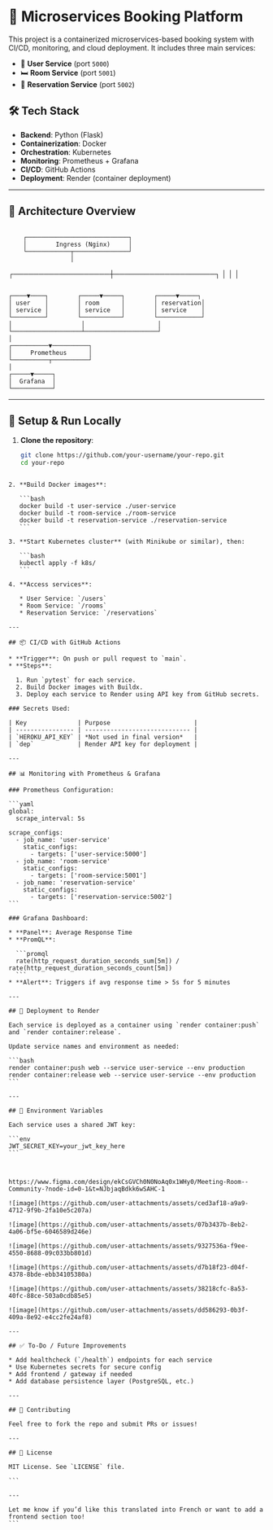 
# 🧩 Microservices Booking Platform

This project is a containerized microservices-based booking system with CI/CD, monitoring, and cloud deployment. It includes three main services:

- 🧍 **User Service** (port `5000`)
- 🛏️ **Room Service** (port `5001`)
- 📅 **Reservation Service** (port `5002`)

## 🛠️ Tech Stack

- **Backend**: Python (Flask)
- **Containerization**: Docker
- **Orchestration**: Kubernetes
- **Monitoring**: Prometheus + Grafana
- **CI/CD**: GitHub Actions
- **Deployment**: Render (container deployment)

---

## 🧱 Architecture Overview

```

```
        ┌────────────────────────────┐
        │        Ingress (Nginx)     │
        └────────────┬───────────────┘
                     │
 ┌───────────────────┼────────────────────┐
 │                   │                    │
```

┌────▼────┐        ┌─────▼─────┐        ┌─────▼─────┐
│ user    │        │ room      │        │ reservation│
│ service │        │ service   │        │ service    │
└─────────┘        └───────────┘        └────────────┘
│                   │                    │
└───────────────────┴────────────────────┘
│
┌──────────▼──────────┐
│     Prometheus      │
└──────────┬──────────┘
│
┌─────▼─────┐
│  Grafana  │
└───────────┘

````

---

## 🚀 Setup & Run Locally

1. **Clone the repository**:
   ```bash
   git clone https://github.com/your-username/your-repo.git
   cd your-repo
````

2. **Build Docker images**:

   ```bash
   docker build -t user-service ./user-service
   docker build -t room-service ./room-service
   docker build -t reservation-service ./reservation-service
   ```

3. **Start Kubernetes cluster** (with Minikube or similar), then:

   ```bash
   kubectl apply -f k8s/
   ```

4. **Access services**:

   * User Service: `/users`
   * Room Service: `/rooms`
   * Reservation Service: `/reservations`

---

## 📦 CI/CD with GitHub Actions

* **Trigger**: On push or pull request to `main`.
* **Steps**:

  1. Run `pytest` for each service.
  2. Build Docker images with Buildx.
  3. Deploy each service to Render using API key from GitHub secrets.

### Secrets Used:

| Key              | Purpose                       |
| ---------------- | ----------------------------- |
| `HEROKU_API_KEY` | *Not used in final version*   |
| `dep`            | Render API key for deployment |

---

## 📊 Monitoring with Prometheus & Grafana

### Prometheus Configuration:

```yaml
global:
  scrape_interval: 5s

scrape_configs:
  - job_name: 'user-service'
    static_configs:
      - targets: ['user-service:5000']
  - job_name: 'room-service'
    static_configs:
      - targets: ['room-service:5001']
  - job_name: 'reservation-service'
    static_configs:
      - targets: ['reservation-service:5002']
```

### Grafana Dashboard:

* **Panel**: Average Response Time
* **PromQL**:

  ```promql
  rate(http_request_duration_seconds_sum[5m]) / rate(http_request_duration_seconds_count[5m])
  ```
* **Alert**: Triggers if avg response time > 5s for 5 minutes

---

## 🚢 Deployment to Render

Each service is deployed as a container using `render container:push` and `render container:release`.

Update service names and environment as needed:

```bash
render container:push web --service user-service --env production
render container:release web --service user-service --env production
```

---

## 🔐 Environment Variables

Each service uses a shared JWT key:

```env
JWT_SECRET_KEY=your_jwt_key_here
```



https://www.figma.com/design/ekCsGVCh0N0NoAq0x1WHy0/Meeting-Room--Community-?node-id=0-1&t=NJbjaqBdkk6wSAHC-1

![image](https://github.com/user-attachments/assets/ced3af18-a9a9-4712-9f9b-2fa10e5c207a)

![image](https://github.com/user-attachments/assets/07b3437b-8eb2-4a06-bf5e-6046589d246e)

![image](https://github.com/user-attachments/assets/9327536a-f9ee-4550-8688-09c033bb801d)

![image](https://github.com/user-attachments/assets/d7b18f23-d04f-4378-8bde-ebb34105380a)

![image](https://github.com/user-attachments/assets/38218cfc-8a53-40fc-88ce-503a0cdb85e5)

![image](https://github.com/user-attachments/assets/dd586293-0b3f-409a-8e92-e4cc2fe24af8)

---

## ✅ To-Do / Future Improvements

* Add healthcheck (`/health`) endpoints for each service
* Use Kubernetes secrets for secure config
* Add frontend / gateway if needed
* Add database persistence layer (PostgreSQL, etc.)

---

## 🤝 Contributing

Feel free to fork the repo and submit PRs or issues!

---

## 📄 License

MIT License. See `LICENSE` file.

```

---

Let me know if you’d like this translated into French or want to add a frontend section too!
```
